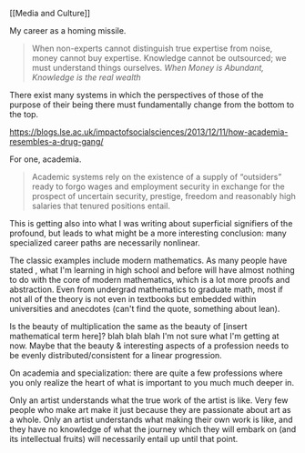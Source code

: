 [[Media and Culture]]

My career as a homing missile.

>When non-experts cannot distinguish true expertise from noise, money cannot buy expertise. Knowledge cannot be outsourced; we must understand things ourselves.
*When Money is Abundant, Knowledge is the real wealth*

There exist many systems in which the perspectives of those of the purpose of their being there must fundamentally change from the bottom to the top.

https://blogs.lse.ac.uk/impactofsocialsciences/2013/12/11/how-academia-resembles-a-drug-gang/

For one, academia. 
>Academic systems rely on the existence of a supply of “outsiders” ready to forgo wages and employment security in exchange for the prospect of uncertain security, prestige, freedom and reasonably high salaries that tenured positions entail. 

This is getting also into what I was writing about superficial signifiers of the profound, but leads to what might be a more interesting conclusion: many specialized career paths are necessarily nonlinear. 

The classic examples include modern mathematics. As many people have stated , what I'm learning in high school and before will have almost nothing to do with the core of modern mathematics, which is a lot more proofs and abstraction. Even from undergrad mathematics to graduate math, most if not all of the theory is not even in textbooks but embedded within universities and anecdotes (can't find the quote, something about lean).

Is the beauty of multiplication the same as the beauty of [insert mathematical term here]? blah blah blah I'm not sure what I'm getting at now. Maybe that the beauty & interesting aspects of a profession needs to be evenly distributed/consistent for a linear progression.

On academia and specialization: there are quite a few professions where you only realize the heart of what is important to you much much deeper in. 

Only an artist understands what the true work of the artist is like. Very few people who make art make it just because they are passionate about art as a whole. Only an artist understands what making their own work is like, and they have no knowledge of what the journey which they will embark on (and its intellectual fruits) will necessarily entail up until that point.



